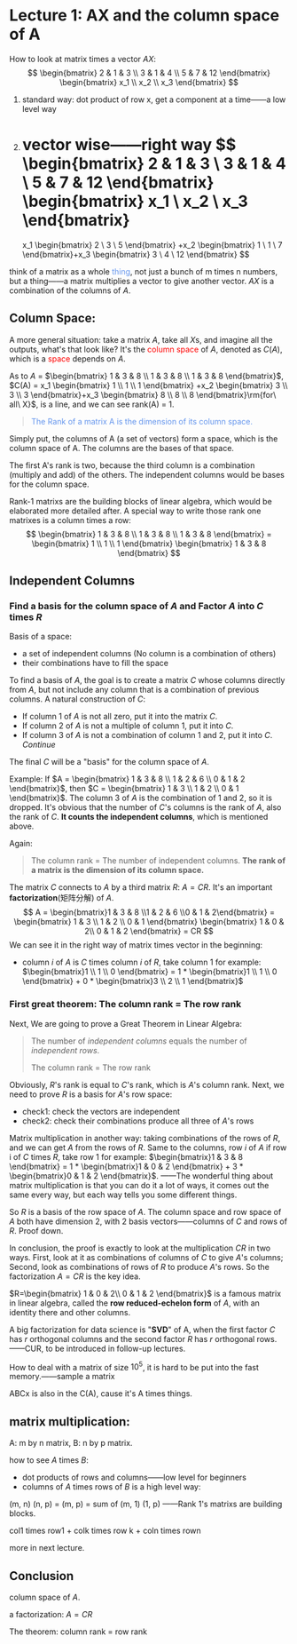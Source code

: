 # Lecture 1:  AX and the column space of A

How to look at matrix times a vector $AX$:
$$
\begin{bmatrix}
2 & 1 & 3 \\
3 & 1 & 4 \\
5 & 7 & 12
\end{bmatrix}
\begin{bmatrix}
x_1 \\
x_2 \\
x_3
\end{bmatrix}
$$

1. standard way: dot product of row x, get a component at a time——a low level way

2. vector wise——right way
    $$
    \begin{bmatrix}
    2 & 1 & 3 \\
    3 & 1 & 4 \\
    5 & 7 & 12
    \end{bmatrix}
    \begin{bmatrix}
    x_1 \\
    x_2 \\
    x_3
    \end{bmatrix}
    =
    x_1
    \begin{bmatrix}
    2 \\
    3 \\
    5
    \end{bmatrix}
    +x_2
    \begin{bmatrix}
    1 \\
    1 \\
    7
    \end{bmatrix}+x_3
    \begin{bmatrix}
    3 \\
    4 \\
    12
    \end{bmatrix}
    $$

think of a matrix as a whole <font color='cornflowerblue'>thing</font>, not just a bunch of m times n numbers, but a thing——a matrix multiplies a vector to give another vector. $AX$ is a combination of the columns of $A$.

## Column Space:

A more general situation: take a matrix $A$, take all $X$s, and imagine all the outputs, what's that look like? It's the <font color='red'>column space</font> of $A$, denoted as $C(A)$, which is a <font color='red'>space </font>depends on $A$.

As to $A$ = $\begin{bmatrix} 1 & 3 & 8 \\ 1 & 3 & 8 \\ 1 & 3 & 8 \end{bmatrix}$, $C(A) = x_1
\begin{bmatrix}
1 \\
1 \\
1
\end{bmatrix}
+x_2
\begin{bmatrix}
3 \\
3 \\
3
\end{bmatrix}+x_3
\begin{bmatrix}
8 \\
8 \\
8
\end{bmatrix}\rm{for\ all\ X}$, is a line, and we can see rank(A) = 1. 

>  <font color='cornflowerblue'>The Rank of a matrix A is the dimension of its column space.</font>

Simply put, the columns of A (a set of vectors) form a space, which is the column space of A. The columns are the bases of that space.

The first A's rank is two, because the third column is a combination (multiply and add) of the others. The independent columns would be bases for the column space.

Rank-1 matrixs are the building blocks of linear algebra, which would be elaborated more detailed after. A special way to write those rank one matrixes is a column times a row:
$$
\begin{bmatrix} 1 & 3 & 8 \\ 1 & 3 & 8 \\ 1 & 3 & 8 \end{bmatrix} = \begin{bmatrix} 1 \\ 1 \\ 1 \end{bmatrix} \begin{bmatrix} 1 & 3 & 8 \end{bmatrix}
$$

## Independent Columns

### Find a basis for the column space of $A$ and Factor $A$ into $C$ times $R$

Basis of a space:

* a set of independent columns (No column is a combination of others)
* their combinations have to fill the space

To find a basis of $A$, the goal is to create a matrix $C$ whose columns directly from $A$, but not include any column that is a combination of previous columns. A natural construction of $C$:

* If column 1 of $A$ is not all zero, put it into the matrix $C$.
* If column 2 of $A$ is not a multiple of column 1, put it into $C$.
* If column 3 of $A$ is not a combination of column 1 and 2, put it into $C$. $Continue$

The final $C$ will be a "basis" for the column space of $A$.

Example: If $A = \begin{bmatrix}
1 & 3 & 8 \\
1 & 2 & 6 \\
0 & 1 & 2
\end{bmatrix}$, then $C = \begin{bmatrix}
1 & 3 \\
1 & 2 \\
0 & 1
\end{bmatrix}$. The column 3 of $A$ is the combination of 1 and 2, so it is dropped. It's obvious that the number of $C$'s columns is the rank of $A$, also the rank of $C$. **It counts the independent columns**, which is mentioned above.

Again:

> The column rank = The number of independent columns.
> **The rank of a matrix is the dimension of its column space.**

The matrix $C$ connects to $A$ by a third matrix $R$: $A=CR$. It's an important **factorization**(矩阵分解) of $A$.
$$
A = \begin{bmatrix}1 & 3 & 8 \\1 & 2 & 6 \\0 & 1 & 2\end{bmatrix} = \begin{bmatrix}
1 & 3 \\
1 & 2 \\
0 & 1
\end{bmatrix} \begin{bmatrix}
1 & 0 & 2\\
0 & 1 & 2
\end{bmatrix} = CR
$$
We can see it in the right way of matrix times vector in the beginning:

* column $i$ of $A$ is $C$ times column $i$ of $R$, take column 1 for example: $\begin{bmatrix}1 \\ 1 \\ 0 \end{bmatrix} = 1 * \begin{bmatrix}1 \\ 1 \\ 0 \end{bmatrix} + 0 * \begin{bmatrix}3 \\ 2 \\ 1 \end{bmatrix}$

### First great theorem: The column rank = The row rank 

Next, We are going to prove a Great Theorem in Linear Algebra:

> The number of *independent columns* equals the number of *independent rows*.
>
> The column rank = The row rank

Obviously, $R$'s rank is equal to $C$'s rank, which is $A$'s column rank. Next, we need to prove $R$ is a basis for $A$'s row space:

* check1: check the vectors are independent
* check2: check their combinations produce all three of $A$'s rows

Matrix multiplication in another way: taking combinations of the rows of $R$, and we can get $A$ from the rows of $R$. Same to the columns, row $i$ of $A$ if row i of $C$ times $R$, take row 1 for example: $\begin{bmatrix}1 & 3 & 8 \end{bmatrix} = 1 * \begin{bmatrix}1 & 0 & 2 \end{bmatrix} + 3 * \begin{bmatrix}0 & 1 & 2 \end{bmatrix}$. 
——The wonderful thing about matrix multiplication is that you can do it a lot of ways, it comes out the same every way, but each way tells you some different things.

So $R$ is a basis of the row space of $A$. The column space and row space of $A$ both have dimension 2, with 2 basis vectors——columns of $C$ and rows of $R$. Proof down.

In conclusion, the proof is exactly to look at the multiplication $CR$ in two ways. First, look at it as combinations of columns of $C$ to give $A$'s columns; Second, look as combinations of rows of $R$ to produce $A$'s rows. So the factorization $A=CR$ is the key idea.

$R=\begin{bmatrix}
1 & 0 & 2\\
0 & 1 & 2
\end{bmatrix}$ is a famous matrix in linear algebra, called the **row reduced-echelon form** of $A$, with an identity there and other columns.

A big factorization for data science is "**SVD**" of A, when the first factor $C$ has $r$ orthogonal columns and the second factor $R$ has $r$ orthogonal rows. ——CUR, to be introduced in follow-up lectures.

How to deal with a matrix of size $10^5$, it is hard to be put into the fast memory.——sample a matrix

ABCx is also in the C(A), cause it's A times things.

## matrix multiplication:

A: m by n matrix, B: n by p matrix.

how to see $A$ times $B$: 

* dot products of rows and columns——low level for beginners
* columns of $A$ times rows of $B$ is a high level way:

(m, n) (n, p) = (m, p) = sum of (m, 1) (1, p) ——Rank 1's matrixs are building blocks.

col1 times row1 + colk times row k + coln times rown

more in next lecture.

## Conclusion

column space of $A$.

a factorization: $A=CR$

The theorem: column rank = row rank